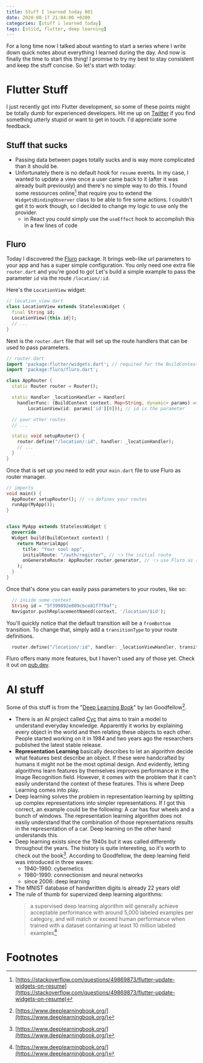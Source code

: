 ```yaml
---
title: Stuff I learned today 001
date: 2020-08-17 21:04:00 +0200
categories: [stuff i learned today]
tags: [stild, flutter, deep learning]
---
```


For a long time now I talked about wanting to start a series where I write down quick notes about everything I learned during the day. And now is finally the time to start this thing! I promise to try my best to stay consistent and keep the stuff concise. So let's start with today:

# Flutter Stuff

I just recently got into Flutter development, so some of these points might be totally dumb for experienced developers. Hit me up on [Twitter](https://twitter.com/chrsengel) if you find something utterly stupid or want to get in touch. I'd appreciate some feedback.

## Stuff that sucks

- Passing data between pages totally sucks and is way more complicated than it should be.
- Unfortunately there is no default hook for `resume` events. In my case, I wanted to update a view once a user came back to it (after it was already built previously) and there's no simple way to do this. I found some ressources online[^flutter-resume] that require you to extend the `WidgetsBindingObserver` class to be able to fire some actions. I couldn't get it to work though, so I decided to change my logic to use only the provider.
  - in React you could simply use the `useEffect` hook to accomplish this in a few lines of code

## Fluro

Today I discovered the [Fluro](https://pub.dev/packages/fluro) package. It brings web-like url parameters to your app and has a super simple configuration. You only need one extra file `router.dart` and you're good to go! Let's build a simple example to pass the parameter `id` via the route `/location/:id`.

Here's the `LocationView` widget:

```dart
// location_view.dart
class LocationView extends StatelessWidget {
  final String id;
  LocationView({this.id});
  // ...
}
```

Next is the `router.dart` file that will set up the route handlers that can be used to pass parameters.

```dart
// router.dart
import 'package:flutter/widgets.dart'; // required for the BuildContext
import 'package:fluro/fluro.dart';

class AppRouter {
  static Router router = Router();

  static Handler _locationHandler = Handler(
    handlerFunc: (BuildContext context, Map<String, dynamic> params) =>
        LocationView(id: params['id'][0])); // id is the parameter

  // your other routes
  // ...

  static void setupRouter() {
    router.define("/location/:id", handler: _locationHandler);
    // ...
  }
}
```

Once that is set up you need to edit your `main.dart` file to use Fluro as router manager.

```dart
// imports
void main() {
  AppRouter.setupRouter(); // 👈 defines your routes
  runApp(MyApp());
}


class MyApp extends StatelessWidget {
  @override
  Widget build(BuildContext context) {
    return MaterialApp(
      title: "Your cool app",
      initialRoute: "/auth/register", // 👈 the initial route
      onGenerateRoute: AppRouter.router.generator, // 👈 use Fluro as route manager
    );
  }
}
```

Once that's done you can easily pass parameters to your routes, like so:

```dart
  // inside some context
  String id = "5f399892e809cbce81f7f9af";
  Navigator.pushReplacementNamed(context, '/location/$id');
```

You'll quickly notice that the default transition will be a `fromBottom` transition. To change that, simply add a `transitionType` to your route definitions.

```dart
  router.define("/location/:id", handler: _locationViewHandler, transitionType: TransitionType.inFromRight);
```

Fluro offers many more features, but I haven't used any of those yet. Check it out on [pub.dev](https://pub.dev/packages/fluro).


# AI stuff

Some of this stuff is from the "[Deep Learning Book](https://www.deeplearningbook.org/)" by Ian Goodfellow[^book].

- There is an AI project called [Cyc](https://en.wikipedia.org/wiki/Cyc) that aims to train a model to understand everyday knowledge. Apparently it works by explaining every object in the world and then relating these objects to each other. People started working on it in 1984 and two years ago the researchers published the latest stable release.
- **Representation Learning** basically describes to let an algorithm decide what features best describe an object. If these were handcrafted by humans it might not be the most optimal design. And evidently, letting algorithms learn features by themselves improves performance in the Image Recognition field. However, it comes with the problem that it can't easily understand the context of these features. This is where Deep Learning comes into play.
- Deep learning solves the problem in representation learning by splitting up complex representations into simpler representations. If I got this correct, an example could be the following: A car has four wheels and a bunch of windows. The representation learning algorithm does not easily understand that the combination of those representations results in the representation of a car. Deep learning on the other hand understands this.
- Deep learning exists since the 1940s but it was called differently throughout the years. The history is quite interesting, so it's worth to check out the book[^book]. According to Goodfellow, the deep learning field was introduced in three waves:
  - 1940-1960: cybernetics
  - 1980-1990: connectionism and neural networks
  - since 2006: deep learning
- The MNIST database of handwritten digits is already 22 years old!
- The rule of thumb for supervized deep learning algorithms:
  > a supervised deep learning algorithm will generally achieve acceptable performance with around 5,000 labeled examples per category, and will match or exceed human performance when trained with a dataset containing at least 10 million labeled examples[^book]


# Footnotes

[^flutter-resume]: [https://stackoverflow.com/questions/49869873/flutter-update-widgets-on-resume](https://stackoverflow.com/questions/49869873/flutter-update-widgets-on-resume)
[^book]: [https://www.deeplearningbook.org/](https://www.deeplearningbook.org/)
